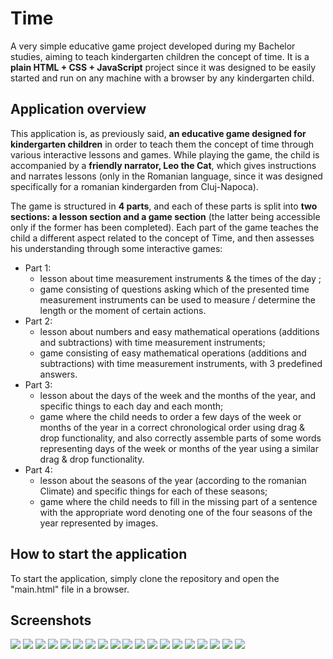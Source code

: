 # Time
A very simple educative game project developed during my Bachelor studies, aiming to teach kindergarten children the concept of time. It is a **plain HTML + CSS + JavaScript** project since it was designed to be easily started and run on any machine with a browser by any kindergarten child.

## Application overview
This application is, as previously said, **an educative game designed for kindergarten children** in order to teach them the concept of time through various interactive lessons and games. While playing the game, the child is accompanied by a **friendly narrator, Leo the Cat**, which gives instructions and narrates lessons (only in the Romanian language, since it was designed specifically for a romanian kindergarden from Cluj-Napoca).

The game is structured in **4 parts**, and each of these parts is split into **two sections: a lesson section and a game section** (the latter being accessible only if the former has been completed). Each part of the game teaches the child a different aspect related to the concept of Time, and then assesses his understanding through some interactive games:
* Part 1:
  - lesson about time measurement instruments & the times of the day ;
  - game consisting of questions asking which of the presented time measurement instruments can be used to measure / determine the length or the moment of certain actions.
* Part 2:
  - lesson about numbers and easy mathematical operations (additions and subtractions) with time measurement instruments;
  - game consisting of easy mathematical operations (additions and subtractions) with time measurement instruments, with 3 predefined answers.
* Part 3:
  - lesson about the days of the week and the months of the year, and specific things to each day and each month;
  - game where the child needs to order a few days of the week or months of the year in a correct chronological order using drag & drop functionality, and also correctly assemble parts of some words representing days of the week or months of the year using a similar drag & drop functionality.
* Part 4:
  - lesson about the seasons of the year (according to the romanian Climate) and specific things for each of these seasons;
  - game where the child needs to fill in the missing part of a sentence with the appropriate word denoting one of the four seasons of the year represented by images.

## How to start the application
To start the application, simply clone the repository and open the "main.html" file in a browser.

## Screenshots
<img src="screenshots/ss2.png"/>
<img src="screenshots/ss3.png"/>
<img src="screenshots/ss4.png"/>
<img src="screenshots/ss5.png"/>
<img src="screenshots/ss6.png"/>
<img src="screenshots/ss7.png"/>
<img src="screenshots/ss8.png"/>
<img src="screenshots/ss9.png"/>
<img src="screenshots/ss10.png"/>
<img src="screenshots/ss11.png"/>
<img src="screenshots/ss12.png"/>
<img src="screenshots/ss13.png"/>
<img src="screenshots/ss14.png"/>
<img src="screenshots/ss15.png"/>
<img src="screenshots/ss16.png"/>
<img src="screenshots/ss17.png"/>
<img src="screenshots/ss18.png"/>
<img src="screenshots/ss19.png"/>
<img src="screenshots/ss20.png"/>
